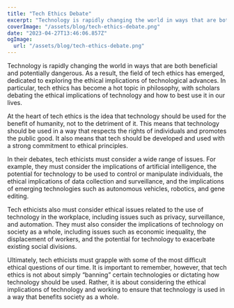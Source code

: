 ```yaml
---
title: "Tech Ethics Debate"
excerpt: "Technology is rapidly changing the world in ways that are both beneficial and potentially dangerous. In particular, tech ethics has become a hot topic in philosophy, with scholars debating the ethical implications of technology and how to best use it in our lives."
coverImage: "/assets/blog/tech-ethics-debate.png"
date: "2023-04-27T13:46:06.857Z"
ogImage:
  url: "/assets/blog/tech-ethics-debate.png"
---
```


Technology is rapidly changing the world in ways that are both beneficial and potentially dangerous. As a result, the field of tech ethics has emerged, dedicated to exploring the ethical implications of technological advances. In particular, tech ethics has become a hot topic in philosophy, with scholars debating the ethical implications of technology and how to best use it in our lives.

At the heart of tech ethics is the idea that technology should be used for the benefit of humanity, not to the detriment of it. This means that technology should be used in a way that respects the rights of individuals and promotes the public good. It also means that tech should be developed and used with a strong commitment to ethical principles.

In their debates, tech ethicists must consider a wide range of issues. For example, they must consider the implications of artificial intelligence, the potential for technology to be used to control or manipulate individuals, the ethical implications of data collection and surveillance, and the implications of emerging technologies such as autonomous vehicles, robotics, and gene editing.

Tech ethicists also must consider ethical issues related to the use of technology in the workplace, including issues such as privacy, surveillance, and automation. They must also consider the implications of technology on society as a whole, including issues such as economic inequality, the displacement of workers, and the potential for technology to exacerbate existing social divisions.

Ultimately, tech ethicists must grapple with some of the most difficult ethical questions of our time. It is important to remember, however, that tech ethics is not about simply “banning” certain technologies or dictating how technology should be used. Rather, it is about considering the ethical implications of technology and working to ensure that technology is used in a way that benefits society as a whole.
